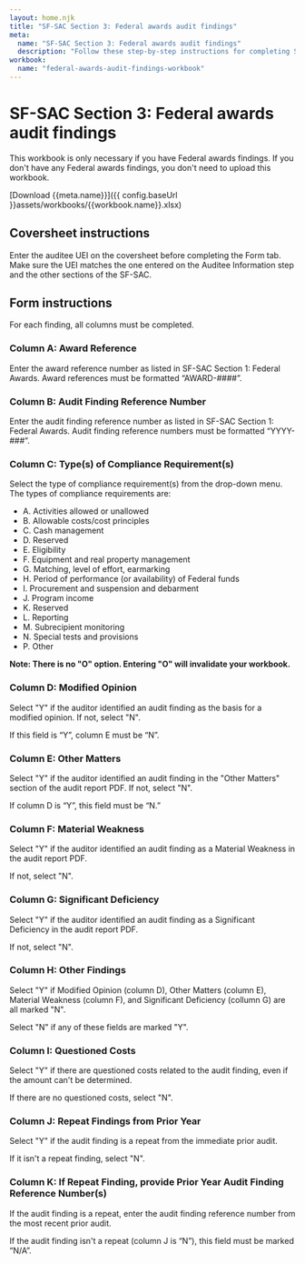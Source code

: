 ```yaml
---
layout: home.njk
title: "SF-SAC Section 3: Federal awards audit findings"
meta:
  name: "SF-SAC Section 3: Federal awards audit findings"
  description: "Follow these step-by-step instructions for completing SF-SAC Section 3: Federal awards audit findings."
workbook:
  name: "federal-awards-audit-findings-workbook"
---
```


# SF-SAC Section 3: Federal awards audit findings

This workbook is only necessary if you have Federal awards findings. If you don't have any Federal awards findings, you don't need to upload this workbook.

[Download {{meta.name}}]({{ config.baseUrl }}assets/workbooks/{{workbook.name}}.xlsx)

## Coversheet instructions

Enter the auditee UEI on the coversheet before completing the Form tab. Make sure the UEI matches the one entered on the Auditee Information step and the other sections of the SF-SAC.

## Form instructions

For each finding, all columns must be completed.
### Column A: Award Reference

Enter the award reference number as listed in SF-SAC Section 1: Federal Awards. Award references must be formatted “AWARD-####”.

### Column B: Audit Finding Reference Number

Enter the audit finding reference number as listed in SF-SAC Section 1: Federal Awards. Audit finding reference numbers must be formatted “YYYY-###”.

### Column C: Type(s) of Compliance Requirement(s)

Select the type of compliance requirement(s) from the drop-down menu. The types of compliance requirements are:

- A. Activities allowed or unallowed
- B. Allowable costs/cost principles
- C. Cash management
- D. Reserved
- E. Eligibility
- F. Equipment and real property management
- G. Matching, level of effort, earmarking
- H. Period of performance (or availability) of Federal funds
- I. Procurement and suspension and debarment
- J. Program income
- K. Reserved
- L. Reporting
- M. Subrecipient monitoring
- N. Special tests and provisions
- P. Other

**Note: There is no "O" option. Entering "O" will invalidate your workbook.**

### Column D: Modified Opinion

Select "Y" if the auditor identified an audit finding as the basis for a modified opinion. If not, select "N".

If this field is “Y”, column E must be “N”.

### Column E: Other Matters

Select "Y" if the auditor identified an audit finding in the "Other Matters" section of the audit report PDF. If not, select "N".

If column D is “Y”, this field must be “N.”

### Column F: Material Weakness

Select "Y" if the auditor identified an audit finding as a Material Weakness in the audit report PDF. 

If not, select "N".

### Column G: Significant Deficiency

Select "Y" if the auditor identified an audit finding as a Significant Deficiency in the audit report PDF. 

If not, select "N".

### Column H: Other Findings

Select "Y" if Modified Opinion (column D), Other Matters (column E), Material Weakness (column F), and Significant Deficiency (collumn G) are all marked "N". 

Select "N" if any of these fields are marked "Y".

### Column I: Questioned Costs

Select "Y" if there are questioned costs related to the audit finding, even if the amount can't be determined. 

If there are no questioned costs, select "N".

### Column J: Repeat Findings from Prior Year

Select "Y" if the audit finding is a repeat from the immediate prior audit. 

If it isn't a repeat finding, select "N".

### Column K: If Repeat Finding, provide Prior Year Audit Finding Reference Number(s)

If the audit finding is a repeat, enter the audit finding reference number from the most recent prior audit.

If the audit finding isn't a repeat (column J is “N”), this field must be marked “N/A”.
